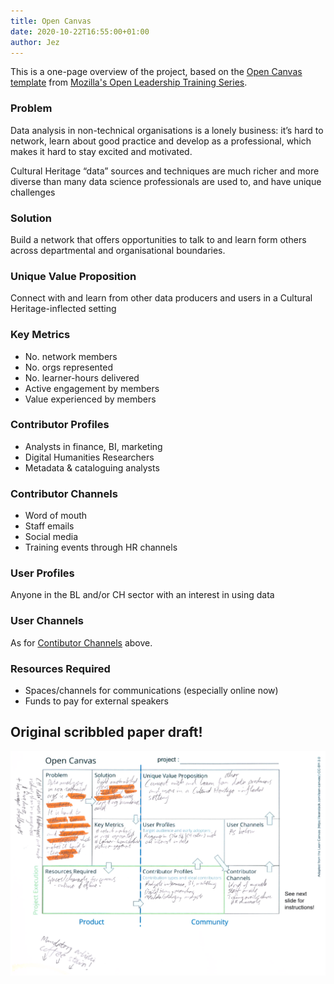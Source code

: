 ```yaml
---
title: Open Canvas
date: 2020-10-22T16:55:00+01:00
author: Jez
---
```


This is a one-page overview of the project, based on the [Open Canvas template][] from [Mozilla's Open Leadership Training Series][].

[Open Canvas template]: https://mozilla.github.io/open-leadership-training-series/articles/opening-your-project/develop-an-open-project-strategy-with-open-canvas/
[Mozilla's Open Leadership Training Series]: https://mozilla.github.io/open-leadership-training-series/

### Problem

Data analysis in non-technical organisations is a lonely business: it’s hard to network, learn about good practice and develop as a professional, which makes it hard to stay excited and motivated.

Cultural Heritage “data” sources and techniques are much richer and more diverse than many data science professionals are used to, and have unique challenges

### Solution

Build a network that offers opportunities to talk to and learn form others across departmental and organisational boundaries.

### Unique Value Proposition

Connect with and learn from other data producers and users in a Cultural Heritage-inflected setting

### Key Metrics

- No. network members
- No. orgs represented
- No. learner-hours delivered
- Active engagement by members
- Value experienced by members

### Contributor Profiles

- Analysts in finance, BI, marketing
- Digital Humanities Researchers
- Metadata & cataloguing analysts

### Contributor Channels

- Word of mouth
- Staff emails
- Social media
- Training events through HR channels

### User Profiles

Anyone in the BL and/or CH sector with an interest in using data

### User Channels

As for [Contibutor Channels](#contributor-channels) above.

### Resources Required

- Spaces/channels for communications (especially online now)
- Funds to pay for external speakers

## Original scribbled paper draft!

![Open Canvas scan](/images/open-canvas.png)
